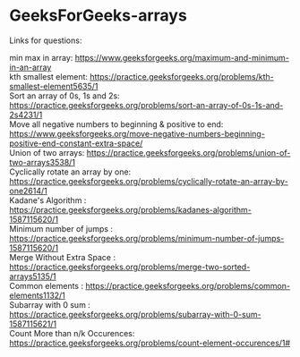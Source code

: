 # GeeksForGeeks-arrays

Links for questions:

min max in array: https://www.geeksforgeeks.org/maximum-and-minimum-in-an-array <br>
kth smallest element: https://practice.geeksforgeeks.org/problems/kth-smallest-element5635/1 <br>
Sort an array of 0s, 1s and 2s: https://practice.geeksforgeeks.org/problems/sort-an-array-of-0s-1s-and-2s4231/1 <br>
Move all negative numbers to beginning & positive to end: https://www.geeksforgeeks.org/move-negative-numbers-beginning-positive-end-constant-extra-space/ <br>
Union of two arrays: https://practice.geeksforgeeks.org/problems/union-of-two-arrays3538/1 <br>
Cyclically rotate an array by one: https://practice.geeksforgeeks.org/problems/cyclically-rotate-an-array-by-one2614/1 <br>
Kadane's Algorithm : https://practice.geeksforgeeks.org/problems/kadanes-algorithm-1587115620/1 <br>
Minimum number of jumps : https://practice.geeksforgeeks.org/problems/minimum-number-of-jumps-1587115620/1 <br>
Merge Without Extra Space : https://practice.geeksforgeeks.org/problems/merge-two-sorted-arrays5135/1 <br>
Common elements : https://practice.geeksforgeeks.org/problems/common-elements1132/1 <br>
Subarray with 0 sum : https://practice.geeksforgeeks.org/problems/subarray-with-0-sum-1587115621/1 <br>
Count More than n/k Occurences: https://practice.geeksforgeeks.org/problems/count-element-occurences/1# <br>


